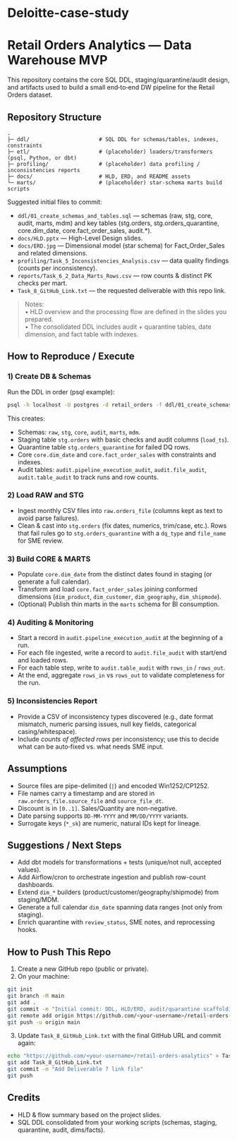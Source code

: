 # Deloitte-case-study
# Retail Orders Analytics — Data Warehouse MVP

This repository contains the core SQL DDL, staging/quarantine/audit design, and artifacts used to build a small end‑to‑end DW pipeline for the Retail Orders dataset.

## Repository Structure
```
.
├─ ddl/                      # SQL DDL for schemas/tables, indexes, constraints
├─ etl/                      # (placeholder) loaders/transformers (psql, Python, or dbt)
├─ profiling/                # (placeholder) data profiling / inconsistencies reports
├─ docs/                     # HLD, ERD, and README assets
└─ marts/                    # (placeholder) star-schema marts build scripts
```

Suggested initial files to commit:

- `ddl/01_create_schemas_and_tables.sql` — schemas (raw, stg, core, audit, marts, mdm) and key tables (stg.orders, stg.orders_quarantine, core.dim_date, core.fact_order_sales, audit.*).  
- `docs/HLD.pptx` — High-Level Design slides.  
- `docs/ERD.jpg` — Dimensional model (star schema) for Fact_Order_Sales and related dimensions.  
- `profiling/Task_5_Inconsistencies_Analysis.csv` — data quality findings (counts per inconsistency).  
- `reports/Task_6_2_Data_Marts_Rows.csv` — row counts & distinct PK checks per mart.  
- `Task_8_GitHub_Link.txt` — the requested deliverable with this repo link.

> Notes:  
> • HLD overview and the processing flow are defined in the slides you prepared.  
> • The consolidated DDL includes audit + quarantine tables, date dimension, and fact table with indexes.

## How to Reproduce / Execute

### 1) Create DB & Schemas
Run the DDL in order (psql example):
```bash
psql -h localhost -U postgres -d retail_orders -f ddl/01_create_schemas_and_tables.sql
```

This creates:
- Schemas: `raw`, `stg`, `core`, `audit`, `marts`, `mdm`.
- Staging table `stg.orders` with basic checks and audit columns (`load_ts`).
- Quarantine table `stg.orders_quarantine` for failed DQ rows.
- Core `core.dim_date` and `core.fact_order_sales` with constraints and indexes.
- Audit tables: `audit.pipeline_execution_audit`, `audit.file_audit`, `audit.table_audit` to track runs and row counts.

### 2) Load RAW and STG
- Ingest monthly CSV files into `raw.orders_file` (columns kept as text to avoid parse failures).
- Clean & cast into `stg.orders` (fix dates, numerics, trim/case, etc.). Rows that fail rules go to `stg.orders_quarantine` with a `dq_type` and `file_name` for SME review.

### 3) Build CORE & MARTS
- Populate `core.dim_date` from the distinct dates found in staging (or generate a full calendar).  
- Transform and load `core.fact_order_sales` joining conformed dimensions (`dim_product`, `dim_customer`, `dim_geography`, `dim_shipmode`).  
- (Optional) Publish thin marts in the `marts` schema for BI consumption.

### 4) Auditing & Monitoring
- Start a record in `audit.pipeline_execution_audit` at the beginning of a run.  
- For each file ingested, write a record to `audit.file_audit` with start/end and loaded rows.  
- For each table step, write to `audit.table_audit` with `rows_in` / `rows_out`.  
- At the end, aggregate `rows_in` vs `rows_out` to validate completeness for the run.

### 5) Inconsistencies Report
- Provide a CSV of inconsistency types discovered (e.g., date format mismatch, numeric parsing issues, null key fields, categorical casing/whitespace).  
- Include *counts of affected rows* per inconsistency; use this to decide what can be auto‑fixed vs. what needs SME input.

## Assumptions
- Source files are pipe-delimited (`|`) and encoded Win1252/CP1252.  
- File names carry a timestamp and are stored in `raw.orders_file.source_file` and `source_file_dt`.  
- Discount is in `[0..1]`. Sales/Quantity are non-negative.  
- Date parsing supports `DD-MM-YYYY` and `MM/DD/YYYY` variants.
- Surrogate keys (`*_sk`) are numeric, natural IDs kept for lineage.

## Suggestions / Next Steps
- Add dbt models for transformations + tests (unique/not null, accepted values).  
- Add Airflow/cron to orchestrate ingestion and publish row-count dashboards.  
- Extend `dim_*` builders (product/customer/geography/shipmode) from staging/MDM.  
- Generate a full calendar `dim_date` spanning data ranges (not only from staging).  
- Enrich quarantine with `review_status`, SME notes, and reprocessing hooks.

## How to Push This Repo
1. Create a new GitHub repo (public or private).  
2. On your machine:
```bash
git init
git branch -M main
git add .
git commit -m "Initial commit: DDL, HLD/ERD, audit/quarantine scaffolding, README"
git remote add origin https://github.com/<your-username>/retail-orders-analytics.git
git push -u origin main
```
3. Update `Task_8_GitHub_Link.txt` with the final GitHub URL and commit again:
```bash
echo "https://github.com/<your-username>/retail-orders-analytics" > Task_8_GitHub_Link.txt
git add Task_8_GitHub_Link.txt
git commit -m "Add Deliverable 7 link file"
git push
```

## Credits
- HLD & flow summary based on the project slides.  
- SQL DDL consolidated from your working scripts (schemas, staging, quarantine, audit, dims/facts).
